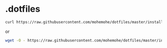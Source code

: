 .dotfiles
====

```bash
curl https://raw.githubusercontent.com/mohemohe/dotfiles/master/install.sh | sh
```

or

```bash
wget -O - https://raw.githubusercontent.com/mohemohe/dotfiles/master/install.sh | sh
```